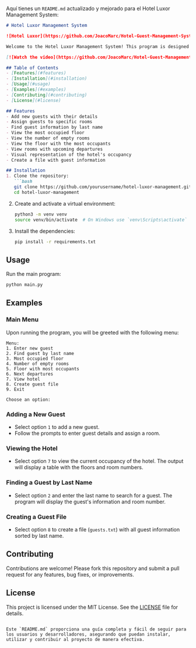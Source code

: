Aquí tienes un `README.md` actualizado y mejorado para el Hotel Luxor Management System:

```markdown
# Hotel Luxor Management System

![Hotel Luxor](https://github.com/JoacoMarc/Hotel-Guest-Management-System/blob/main/HotelLuxorBanner.jpg)

Welcome to the Hotel Luxor Management System! This program is designed to manage hotel guests, including check-ins, room assignments, and various guest-related queries.

[![Watch the video](https://github.com/JoacoMarc/Hotel-Guest-Management-System/blob/main/LuxorPreview.png)](https://drive.google.com/file/d/1qzy2rXzdfiMitIJUhM-W6MUScAHX8TpF/view?usp=drive_link)

## Table of Contents
- [Features](#features)
- [Installation](#installation)
- [Usage](#usage)
- [Examples](#examples)
- [Contributing](#contributing)
- [License](#license)

## Features
- Add new guests with their details
- Assign guests to specific rooms
- Find guest information by last name
- View the most occupied floor
- View the number of empty rooms
- View the floor with the most occupants
- View rooms with upcoming departures
- Visual representation of the hotel's occupancy
- Create a file with guest information

## Installation
1. Clone the repository:
   ```bash
   git clone https://github.com/yourusername/hotel-luxor-management.git
   cd hotel-luxor-management
   ```

2. Create and activate a virtual environment:
   ```bash
   python3 -m venv venv
   source venv/bin/activate  # On Windows use `venv\Scripts\activate`
   ```

3. Install the dependencies:
   ```bash
   pip install -r requirements.txt
   ```

## Usage
Run the main program:
```bash
python main.py
```

## Examples
### Main Menu
Upon running the program, you will be greeted with the following menu:

```
Menu:
1. Enter new guest
2. Find guest by last name
3. Most occupied floor
4. Number of empty rooms
5. Floor with most occupants
6. Next departures
7. View hotel
8. Create guest file
9. Exit

Choose an option:
```

### Adding a New Guest
- Select option `1` to add a new guest.
- Follow the prompts to enter guest details and assign a room.

### Viewing the Hotel
- Select option `7` to view the current occupancy of the hotel. The output will display a table with the floors and room numbers.

### Finding a Guest by Last Name
- Select option `2` and enter the last name to search for a guest. The program will display the guest's information and room number.

### Creating a Guest File
- Select option `8` to create a file (`guests.txt`) with all guest information sorted by last name.

## Contributing
Contributions are welcome! Please fork this repository and submit a pull request for any features, bug fixes, or improvements.

## License
This project is licensed under the MIT License. See the [LICENSE](LICENSE) file for details.
```

Este `README.md` proporciona una guía completa y fácil de seguir para los usuarios y desarrolladores, asegurando que puedan instalar, utilizar y contribuir al proyecto de manera efectiva.
